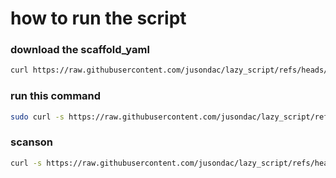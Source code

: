 # how to run the script
### download the scaffold_yaml
```bash
curl https://raw.githubusercontent.com/jusondac/lazy_script/refs/heads/master/scaffold.yaml > scaffold.yaml
```
### run this command
```bash
sudo curl -s https://raw.githubusercontent.com/jusondac/lazy_script/refs/heads/master/generate_scaffolds.rb > gen_scaffold.rb && chmod +x ./gen_scaffold.rb && ./gen_scaffold.rb
```
### scanson
```bash
curl -s https://raw.githubusercontent.com/jusondac/lazy_script/refs/heads/master/scason
```
